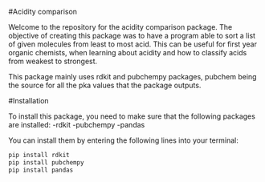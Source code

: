 #Acidity comparison

Welcome to the repository for the acidity comparison package. The objective of creating this package was to have a program able to sort a list of given molecules from least to most acid. This can be useful for first year organic chemists, when learning about acidity and how to classify acids from weakest to strongest. 

This package mainly uses rdkit and pubchempy packages, pubchem being the source for all the pka values that the package outputs. 

#Installation

To install this package, you need to make sure that the following packages are installed:
-rdkit
-pubchempy
-pandas

You can install them by entering the following lines into your terminal:

```bash
pip install rdkit
pip install pubchempy
pip install pandas
```

